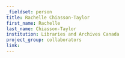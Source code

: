 ```yaml
---
_fieldset: person
title: Rachelle Chiasson-Taylor
first_name: Rachelle
last_name: Chiasson-Taylor
institution: Libraries and Archives Canada
project_group: collaborators
link: 
---
```


